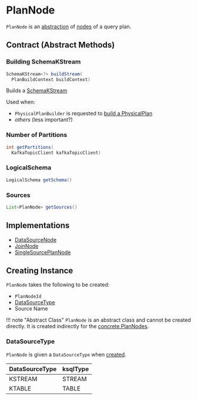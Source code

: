 # PlanNode

`PlanNode` is an [abstraction](#contract) of [nodes](#implementations) of a query plan.

## Contract (Abstract Methods)

### <span id="buildStream"> Building SchemaKStream

```java
SchemaKStream<?> buildStream(
  PlanBuildContext buildContext)
```

Builds a [SchemaKStream](SchemaKStream.md)

Used when:

* `PhysicalPlanBuilder` is requested to [build a PhysicalPlan](PhysicalPlanBuilder.md#buildPhysicalPlan)
* _others_ (less important?)

### <span id="getPartitions"> Number of Partitions

```java
int getPartitions(
  KafkaTopicClient kafkaTopicClient)
```

### <span id="getSchema"> LogicalSchema

```java
LogicalSchema getSchema()
```

### <span id="getSources"> Sources

```java
List<PlanNode> getSources()
```

## Implementations

* [DataSourceNode](DataSourceNode.md)
* [JoinNode](JoinNode.md)
* [SingleSourcePlanNode](SingleSourcePlanNode.md)

## Creating Instance

`PlanNode` takes the following to be created:

* <span id="id"> `PlanNodeId`
* [DataSourceType](#nodeOutputType)
* <span id="sourceName"> Source Name

!!! note "Abstract Class"
    `PlanNode` is an abstract class and cannot be created directly. It is created indirectly for the [concrete PlanNodes](#implementations).

### <span id="DataSourceType"><span id="nodeOutputType"> DataSourceType

`PlanNode` is given a `DataSourceType` when [created](#creating-instance).

DataSourceType | ksqlType
---------------|---------
 KSTREAM | STREAM
 KTABLE | TABLE
